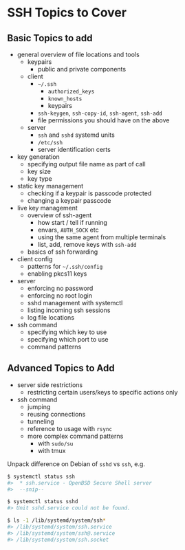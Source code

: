 # SSH Topics to Cover

## Basic Topics to add

* general overview of file locations and tools
    * keypairs
        * public and private components
    * client
        * `~/.ssh`
            * `authorized_keys`
            * `known_hosts`
            * keypairs
        * `ssh-keygen`, `ssh-copy-id`, `ssh-agent`, `ssh-add`
        * file permissions you should have on the above
    * server
        * `ssh` and `sshd` systemd units
        * `/etc/ssh`
        * server identification certs
* key generation
    * specifying output file name as part of call
    * key size
    * key type
* static key management
    * checking if a keypair is passcode protected
    * changing a keypair passcode
* live key management
    * overview of ssh-agent
        * how start / tell if running
        * envars, `AUTH_SOCK` etc
        * using the same agent from multiple terminals
        * list, add, remove keys with `ssh-add`
    * basics of ssh forwarding
* client config
    * patterns for `~/.ssh/config`
    * enabling pkcs11 keys
* server
    * enforcing no password
    * enforcing no root login
    * sshd management with systemctl
    * listing incoming ssh sessions
    * log file locations
* ssh command
    * specifying which key to use
    * specifying which port to use
    * command patterns

## Advanced Topics to Add

* server side restrictions
    * restricting certain users/keys to specific actions only
* ssh command
    * jumping
    * reusing connections
    * tunneling
    * reference to usage with `rsync`
    * more complex command patterns
        * with `sudo/su`
        * with tmux

Unpack difference on Debian of `sshd` vs `ssh`, e.g.

```sh
$ systemctl status ssh
#>  * ssh.service - OpenBSD Secure Shell server
#>  --snip--

$ systemctl status sshd
#> Unit sshd.service could not be found.

$ ls -1 /lib/systemd/system/ssh*
#> /lib/systemd/system/ssh.service
#> /lib/systemd/system/ssh@.service
#> /lib/systemd/system/ssh.socket
```


